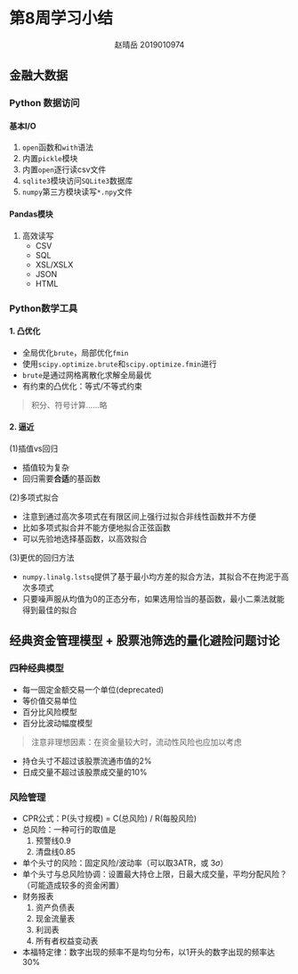 # 第8周学习小结
<center>赵晴岳 2019010974</center>

## 金融大数据
### Python 数据访问
#### 基本I/O
1. `open`函数和`with`语法
2. 内置`pickle`模块
3. 内置`open`逐行读csv文件
4. `sqlite3`模块访问`SQLite3`数据库
5. `numpy`第三方模块读写`*.npy`文件

#### Pandas模块

1. 高效读写
   - CSV
   - SQL
   - XSL/XSLX
   - JSON
   - HTML
### Python数学工具
#### 1. 凸优化
   - 全局优化`brute`，局部优化`fmin`
   - 使用`scipy.optimize.brute`和`scipy.optimize.fmin`进行
   - `brute`是通过网格离散化求解全局最优
   - 有约束的凸优化：等式/不等式约束
> 积分、符号计算……略
#### 2. 逼近

(1)插值vs回归
   - 插值较为复杂
   - 回归需要**合适**的基函数

(2)多项式拟合
   - 注意到通过高次多项式在有限区间上强行过拟合非线性函数并不方便
   - 比如多项式拟合并不能方便地拟合正弦函数
   - 可以先验地选择基函数，以高效拟合

(3)更优的回归方法
   - `numpy.linalg.lstsq`提供了基于最小均方差的拟合方法，其拟合不在拘泥于高次多项式
   - 只要噪声服从均值为0的正态分布，如果选用恰当的基函数，最小二乘法就能得到最佳的拟合

## 经典资金管理模型 + 股票池筛选的量化避险问题讨论
### 四种经典模型
- 每一固定金额交易一个单位(deprecated)
- 等价值交易单位
- 百分比风险模型
- 百分比波动幅度模型
> 注意非理想因素：在资金量较大时，流动性风险也应加以考虑

- 持仓头寸不超过该股票流通市值的2%
- 日成交量不超过该股票成交量的10%
### 风险管理
- CPR公式：P(头寸规模) = C(总风险) / R(每股风险)
- 总风险：一种可行的取值是
  1. 预警线0.9
  2. 清盘线0.85
- 单个头寸的风险：固定风险/波动率（可以取3ATR，或 $3\sigma$）
- 单个头寸与总风险协调：设置最大持仓上限，日最大成交量，平均分配风险？（可能造成较多的资金闲置）
- 财务报表
  1. 资产负债表
  2. 现金流量表
  3. 利润表
  4. 所有者权益变动表
- 本福特定律：数字出现的频率不是均匀分布，以1开头的数字出现的频率达30%


